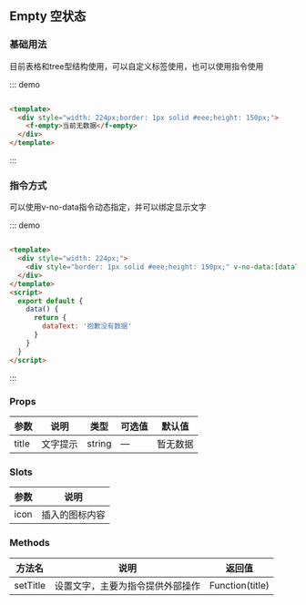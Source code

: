## Empty 空状态

### 基础用法

目前表格和tree型结构使用，可以自定义标签使用，也可以使用指令使用

::: demo

```html

<template>
  <div style="width: 224px;border: 1px solid #eee;height: 150px;">
    <f-empty>当前无数据</f-empty>
  </div>
</template>
```

:::

### 指令方式

可以使用v-no-data指令动态指定，并可以绑定显示文字

::: demo

```html

<template>
  <div style="width: 224px;">
    <div style="border: 1px solid #eee;height: 150px;" v-no-data:[dataText]="true"></div>
  </div>
</template>
<script>
  export default {
    data() {
      return {
        dataText: '抱歉没有数据'
      }
    }
  }
</script>
```

:::

### Props

| 参数      | 说明    | 类型      | 可选值       | 默认值   |
|---------- |-------- |---------- |-------------  |-------- |
| title     | 文字提示   | string  |    —       |    暂无数据    |


### Slots

| 参数      | 说明    | 
|---------- |-------- |
| icon     | 插入的图标内容  | 


### Methods

| 方法名      | 说明    | 返回值      |
|---------- |-------- |---------- |
| setTitle     | 设置文字，主要为指令提供外部操作  | Function(title)  |

